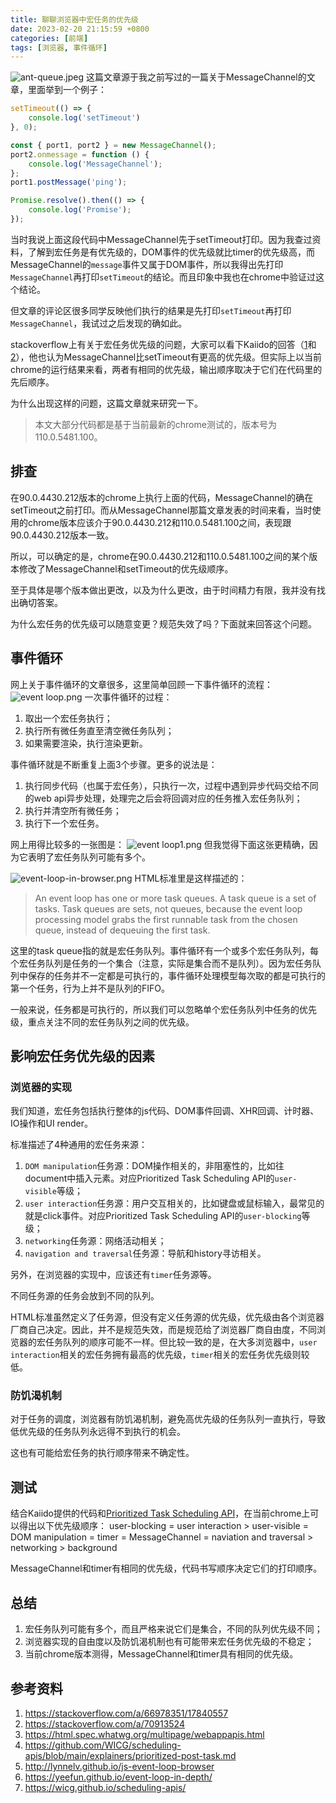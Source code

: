 ```yaml
---
title: 聊聊浏览器中宏任务的优先级
date: 2023-02-20 21:15:59 +0800
categories: [前端]
tags: [浏览器, 事件循环]
---
```


![ant-queue.jpeg](/assets/img/blogs/3b278f9e-fa23-42d2-b7ab-ee36e82d6a7e.jpeg)
这篇文章源于我之前写过的一篇关于MessageChannel的文章，里面举到一个例子：

```javascript
setTimeout(() => {
    console.log('setTimeout')
}, 0);

const { port1, port2 } = new MessageChannel();
port2.onmessage = function () {
    console.log('MessageChannel');
};
port1.postMessage('ping');

Promise.resolve().then(() => {
    console.log('Promise');
});
```

当时我说上面这段代码中MessageChannel先于setTimeout打印。因为我查过资料，了解到宏任务是有优先级的，DOM事件的优先级就比timer的优先级高，而MessageChannel的`message`事件又属于DOM事件，所以我得出先打印`MessageChannel`再打印`setTimeout`的结论。而且印象中我也在chrome中验证过这个结论。

但文章的评论区很多同学反映他们执行的结果是先打印`setTimeout`再打印`MessageChannel`，我试过之后发现的确如此。

stackoverflow上有关于宏任务优先级的问题，大家可以看下Kaiido的回答（[1](https://stackoverflow.com/a/70913524)和[2](https://stackoverflow.com/a/70913524)），他也认为MessageChannel比setTimeout有更高的优先级。但实际上以当前chrome的运行结果来看，两者有相同的优先级，输出顺序取决于它们在代码里的先后顺序。

为什么出现这样的问题，这篇文章就来研究一下。

> 本文大部分代码都是基于当前最新的chrome测试的，版本号为110.0.5481.100。

## 排查

在90.0.4430.212版本的chrome上执行上面的代码，MessageChannel的确在setTimeout之前打印。而从MessageChannel那篇文章发表的时间来看，当时使用的chrome版本应该介于90.0.4430.212和110.0.5481.100之间，表现跟90.0.4430.212版本一致。

所以，可以确定的是，chrome在90.0.4430.212和110.0.5481.100之间的某个版本修改了MessageChannel和setTimeout的优先级顺序。

至于具体是哪个版本做出更改，以及为什么更改，由于时间精力有限，我并没有找出确切答案。

为什么宏任务的优先级可以随意变更？规范失效了吗？下面就来回答这个问题。

## 事件循环

网上关于事件循环的文章很多，这里简单回顾一下事件循环的流程：
![event loop.png](/assets/img/blogs/7b52eac0-e124-48ce-b725-9681e803da41.png)
一次事件循环的过程：

1.  取出一个宏任务执行；
2.  执行所有微任务直至清空微任务队列；
3.  如果需要渲染，执行渲染更新。

事件循环就是不断重复上面3个步骤。更多的说法是：

1.  执行同步代码（也属于宏任务），只执行一次，过程中遇到异步代码交给不同的web api异步处理，处理完之后会将回调对应的任务推入宏任务队列；
2.  执行并清空所有微任务；
3.  执行下一个宏任务。

网上用得比较多的一张图是：
![event loop1.png](/assets/img/blogs/52b21ab5-8ea2-4ffe-9161-97be3b7717b4.png)
但我觉得下面这张更精确，因为它表明了宏任务队列可能有多个。

![event-loop-in-browser.png](/assets/img/blogs/5db93aee-984f-4210-9d72-b4b65776d081.png)
HTML标准里是这样描述的：

> An event loop has one or more task queues. A task queue is a set of tasks.
> Task queues are sets, not queues, because the event loop processing model grabs the first runnable task from the chosen queue, instead of dequeuing the first task.

这里的task queue指的就是宏任务队列。事件循环有一个或多个宏任务队列，每个宏任务队列是任务的一个集合（注意，实际是集合而不是队列）。因为宏任务队列中保存的任务并不一定都是可执行的，事件循环处理模型每次取的都是可执行的第一个任务，行为上并不是队列的FIFO。

一般来说，任务都是可执行的，所以我们可以忽略单个宏任务队列中任务的优先级，重点关注不同的宏任务队列之间的优先级。

## 影响宏任务优先级的因素

### 浏览器的实现

我们知道，宏任务包括执行整体的js代码、DOM事件回调、XHR回调、计时器、IO操作和UI render。

标准描述了4种通用的宏任务来源：

1.  `DOM manipulation`任务源：DOM操作相关的，非阻塞性的，比如往document中插入元素。对应Prioritized Task Scheduling API的`user-visible`等级；
2.  `user interaction`任务源：用户交互相关的，比如键盘或鼠标输入，最常见的就是click事件。对应Prioritized Task Scheduling API的`user-blocking`等级；
3.  `networking`任务源：网络活动相关；
4.  `navigation and traversal`任务源：导航和history寻访相关。

另外，在浏览器的实现中，应该还有`timer`任务源等。

不同任务源的任务会放到不同的队列。

HTML标准虽然定义了任务源，但没有定义任务源的优先级，优先级由各个浏览器厂商自己决定。因此，并不是规范失效，而是规范给了浏览器厂商自由度，不同浏览器的宏任务队列的顺序可能不一样。但比较一致的是，在大多浏览器中，`user interaction`相关的宏任务拥有最高的优先级，`timer`相关的宏任务优先级则较低。

### 防饥渴机制

对于任务的调度，浏览器有防饥渴机制，避免高优先级的任务队列一直执行，导致低优先级的任务队列永远得不到执行的机会。

这也有可能给宏任务的执行顺序带来不确定性。

## 测试

结合Kaiido提供的代码和[Prioritized Task Scheduling API](https://wicg.github.io/scheduling-apis/)，在当前chrome上可以得出以下优先级顺序：
user-blocking = user interaction > user-visible = DOM manipulation = timer = MessageChannel = naviation and traversal > networking > background

MessageChannel和timer有相同的优先级，代码书写顺序决定它们的打印顺序。

## 总结

1.  宏任务队列可能有多个，而且严格来说它们是集合，不同的队列优先级不同；
2.  浏览器实现的自由度以及防饥渴机制也有可能带来宏任务优先级的不稳定；
3.  当前chrome版本测得，MessageChannel和timer具有相同的优先级。

## 参考资料

1.  <https://stackoverflow.com/a/66978351/17840557>
2.  <https://stackoverflow.com/a/70913524>
3.  <https://html.spec.whatwg.org/multipage/webappapis.html>
4.  <https://github.com/WICG/scheduling-apis/blob/main/explainers/prioritized-post-task.md>
5.  <http://lynnelv.github.io/js-event-loop-browser>
6.  <https://yeefun.github.io/event-loop-in-depth/>
7.  <https://wicg.github.io/scheduling-apis/>
